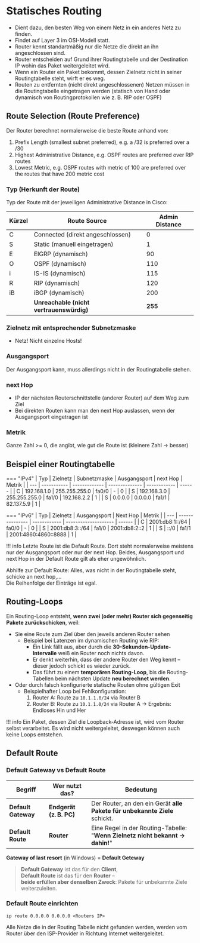 # Statisches Routing

- Dient dazu, den besten Weg von einem Netz in ein anderes Netz zu finden.
- Findet auf Layer 3 im OSI-Modell statt.
- Router kennt standartmäßig nur die Netze die direkt an ihn angeschlossen sind.
- Router entscheiden auf Grund ihrer Routingtabelle und der Destination IP wohin das Paket weitergeleitet wird.
- Wenn ein Router ein Paket bekommt, dessen Zielnetz nicht in seiner Routingtabelle steht, wirft er es weg.
- Routen zu entfernten (nicht direkt angeschlossenen) Netzen müssen in die Routingtabelle eingetragen werden (statisch von Hand oder dynamisch von Routingprotokollen wie z. B. RIP oder OSPF)

## Route Selection (Route Preference)

Der Router berechnet normalerweise die beste Route anhand von:

1. Prefix Length (smallest subnet preferred), e.g. a /32 is preferred over a /30
2. Highest Administrative Distance, e.g. OSPF routes are preferred over RIP routes
3. Lowest Metric, e.g. OSPF routes with metric of 100 are preferred over the routes that have 200 metric cost

### Typ (Herkunft der Route)

Typ der Route mit der jeweiligen Administrative Distance in Cisco:

| Kürzel | **Route Source**                         | **Admin Distance** |
| ------ | ---------------------------------------- | ------------------ |
| C      | Connected (direkt angeschlossen)         | 0                  |
| S      | Static (manuell eingetragen)             | 1                  |
| E      | EIGRP (dynamisch)                        | 90                 |
| O      | OSPF (dynamisch)                         | 110                |
| i      | IS-IS (dynamisch)                        | 115                |
| R      | RIP (dynamisch)                          | 120                |
| iB     | iBGP (dynamisch)                         | 200                |
|        | **Unreachable (nicht vertrauenswürdig)** | **255**            |

### Zielnetz mit entsprechender Subnetzmaske

- Netz! Nicht einzelne Hosts!

### Ausgangsport

Der Ausgangsport kann, muss allerdings nicht in der Routingtabelle stehen.

### next Hop

- IP der nächsten Routerschnittstelle (anderer Router) auf dem Weg zum Ziel
- Bei direkten Routen kann man den next Hop auslassen, wenn der Ausgangsport eingetragen ist

### Metrik

Ganze Zahl >= 0, die angibt, wie gut die Route ist (kleinere Zahl -> besser)

## Beispiel einer Routingtabelle

=== "IPv4"
    | Typ | Zielnetz    | Subnetzmaske  | Ausgangsport   | next Hop     | Metrik |
    | --- | ----------- | ------------- | -------------- | ------------ | ------ |
    | C   | 192.168.1.0 | 255.255.255.0 | fa0/0          | -            | 0      |
    | S   | 192.168.3.0 | 255.255.255.0 | fa1/0          | 192.168.2.2  | 1      |
    | S   | 0.0.0.0     | 0.0.0.0       | fa1/1          | 82.137.5.9   | 1      |

=== "IPv6"
    | Typ | Zielnetz        | Ausgangsport | Next Hop             | Metrik |
    | --- | --------------- | ------------ | -------------------- | ------ |
    | C   | 2001:db8:1::/64 | fa0/0        | -                    | 0      |
    | S   | 2001:db8:3::/64 | fa1/0        | 2001:db8:2::2        | 1      |
    | S   | ::/0            | fa1/1        | 2001:4860:4860::8888 | 1      |

!!! info
    Letzte Route ist die Default Route. Dort steht normalerweise meistens nur der Ausgangsport oder nur der next Hop. Beides, Ausgangsport und next Hop in der Default Route gilt als eher ungewöhnlich.

Abhilfe zur Default Route: Alles, was nicht in der Routingtabelle steht, schicke an next hop,...  
Die Reihenfolge der Einträge ist egal.

## Routing-Loops

Ein Routing-Loop entsteht, **wenn zwei (oder mehr) Router sich gegenseitig Pakete zurückschicken**, weil:

- Sie eine Route zum Ziel über den jeweils anderen Router sehen
	- Beispiel bei Latenzen im dynamischen Routing wie RIP:
		- Ein Link fällt aus, aber durch die **30-Sekunden-Update-Intervalle** weiß ein Router noch nichts davon.
		- Er denkt weiterhin, dass der andere Router den Weg kennt – dieser jedoch schickt es wieder zurück.
		- Das führt zu einem **temporären Routing-Loop**, bis die Routing-Tabellen beim nächsten Update **neu berechnet werden**.
- Oder durch falsch konfigurierte statische Routen ohne gültigen Exit
	- Beispielhafter Loop bei Fehlkonfiguration:
		1. Router A: Route zu `10.1.1.0/24` via Router B
		2. Router B: Route zu `10.1.1.0/24` via Router A → Ergebnis: Endloses Hin und Her

!!! info
	Ein Paket, dessen Ziel die Loopback-Adresse ist, wird vom Router selbst verarbeitet. Es wird nicht weitergeleitet, deswegen können auch keine Loops entstehen.

## Default Route

### Default Gateway vs Default Route

|Begriff|Wer nutzt das?|Bedeutung|
|---|---|---|
|**Default Gateway**|**Endgerät (z. B. PC)**|Der Router, an den ein Gerät **alle Pakete für unbekannte Ziele** schickt.|
|**Default Route**|**Router**|Eine Regel in der Routing-Tabelle: "**Wenn Zielnetz nicht bekannt → dahin!**"|

**Gateway of last resort** (in Windows) = **Default Geteway**

> **Default Gateway** ist das für den **Client**,  
**Default Route** ist das für den **Router** –  
**beide erfüllen aber denselben Zweck**: Pakete für unbekannte Ziele weiterzuleiten.

### Default Route einrichten

```cli
ip route 0.0.0.0 0.0.0.0 <Routers IP>
```

Alle Netze die in der Routing Tabelle nicht gefunden werden, werden vom Router über den ISP-Provider in Richtung Internet weitergeleitet.
